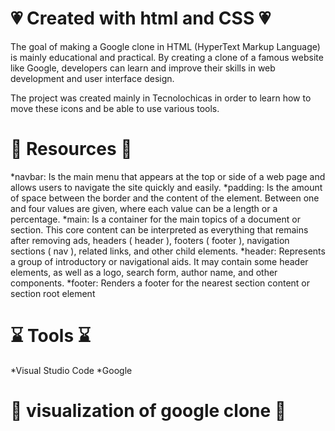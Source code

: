 # 💗 Created with html and CSS 💗 

The goal of making a Google clone in HTML (HyperText Markup Language) is mainly educational and practical. By creating a clone of a famous website like Google, developers can learn and improve their skills in web development and user interface design.

The project was created mainly in Tecnolochicas in order to learn how to move these icons and be able to use various tools.

# 💎 Resources 💎
*navbar: Is the main menu that appears at the top or side of a web page and allows users to navigate the site quickly and easily.
*padding: Is the amount of space between the border and the content of the element. Between one and four values are given, where each value can be a length or a percentage.
*main: Is a container for the main topics of a document or section. This core content can be interpreted as everything that remains after removing ads, headers ( header ), footers ( footer ), navigation sections ( nav ), related links, and other child elements.
*header: Represents a group of introductory or navigational aids. It may contain some header elements, as well as a logo, search form, author name, and other components.
*footer: Renders a footer for the nearest section content or section root element

# ⌛ Tools ⌛
*Visual Studio Code
*Google

# 🔎 visualization of google clone 🔎
